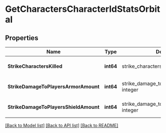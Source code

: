 # GetCharactersCharacterIdStatsOrbital

## Properties
Name | Type | Description | Notes
------------ | ------------- | ------------- | -------------
**StrikeCharactersKilled** | **int64** | strike_characters_killed integer | [optional] [default to null]
**StrikeDamageToPlayersArmorAmount** | **int64** | strike_damage_to_players_armor_amount integer | [optional] [default to null]
**StrikeDamageToPlayersShieldAmount** | **int64** | strike_damage_to_players_shield_amount integer | [optional] [default to null]

[[Back to Model list]](../README.md#documentation-for-models) [[Back to API list]](../README.md#documentation-for-api-endpoints) [[Back to README]](../README.md)


